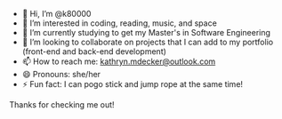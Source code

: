 - 👋 Hi, I’m @k80000
- 👀 I’m interested in coding, reading, music, and space
- 🌱 I’m currently studying to get my Master's in Software Engineering
- 💞️ I’m looking to collaborate on projects that I can add to my portfolio (front-end and back-end development)
- 📫 How to reach me: kathryn.mdecker@outlook.com
- 😄 Pronouns: she/her
- ⚡ Fun fact: I can pogo stick and jump rope at the same time!

Thanks for checking me out!
<!---
k80000/k80000 is a ✨ special ✨ repository because its `README.md` (this file) appears on your GitHub profile.
You can click the Preview link to take a look at your changes.
--->
